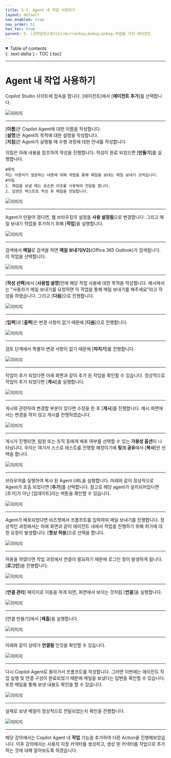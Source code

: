 ```yaml
---
title: 5-1. Agent 내 작업 사용하기
layout: default
nav_enabled: true
nav_order: 51
has_toc: true
parent: 5. [코파일럿스튜디오]<br/>&nbsp;&nbsp;&nbsp;작업을 가진 에이전트
---
```


<details open markdown="block">
  <summary>
    Table of contents
  </summary>
  {: .text-delta }
- TOC
{:toc}
</details>

---

# Agent 내 작업 사용하기



Copilot Studio 사이트에 접속을 합니다. [에이전트]에서 [**에이전트 추가**]를 선택합니다.

![이미지](../assets/50/51_01.png)

---

[**이름**]은 Copilot Agent에 대한 이름을 작성합니다.<br/>
[**설명**]은 Agent의 목적에 대한 설명을 작성합니다.<br/>
[**지침**]은 Agent가 실행될 때 수행 과정에 대한 안내를 작성합니다.<br/>

지침은 아래 내용을 참조하여 작성을 진행합니다. 작성이 완료 되었으면 [**만들기**]를 실행합니다.

```
#목적
저는 사용자가 질문하는 내용에 대해 작업을 통해 메일을 보내는 메일 보내기 코치입니다.
#지침
1. 메일을 보낼 때는 공손한 어조를 사용하여 전달을 합니다.
2. 답변은 텍스트로 작성 후 메일을 전달합니다.
```

![이미지](../assets/50/51_02.png)

---

Agent가 만들어 졌다면, 웹 브라우징의 설정을 **사용 설정됨**으로 변경합니다. 그리고 메일 보내기 작업을 추가하기 위해 [**작업**]을 실행합니다.

![이미지](../assets/50/51_03.png)

---

검색에서 **메일**로 검색을 하면 **메일 보내기(V2)**(Office 365 Outlook)가 검색됩니다. 이 작업을 선택합니다.

![이미지](../assets/50/51_04.png)

---

[**작성 선택**]에서 [**사용법 설명**]란에 해당 작업 사용에 대한 목적을 작성합니다. 예시에서는 "사용자가 메일 보내기를 요청하면 이 작업을 통해 메일 보내기를 해주세요"라고 작성을 하였습니다. 그리고 [**다음**]으로 진행합니다.

![이미지](../assets/50/51_05.png)

---

[**입력**]과 [**출력**]은 변경 사항이 없기 때문에 [**다음**]으로 진행합니다.

![이미지](../assets/50/51_06.png)

---

검토 단계에서 특별히 변경 사항이 없기 때문에 [**마치기**]를 진행합니다.

![이미지](../assets/50/51_07.png)

---

작업이 추가 되었다면 아래 화면과 같이 추가 된 작업을 확인할 수 있습니다. 정상적으로 작업이 추가 되었다면 [**게시**]를 실행합니다.

![이미지](../assets/50/51_08.png)

---

게시와 관련하여 변경할 부분이 있다면 수정을 한 후 [**게시**]를 진행합니다. 예시 화면에서는 변경을 하지 않고 게시를 진행하였습니다.

![이미지](../assets/50/51_09.png)

---

게시가 진행되면, 팀원 또는 조직 등에게 배포 여부를 선택할 수 있는 **가용성 옵션**이 나타납니다. 우리는 여기서 스스로 테스트를 진행할 예정이기에 **링크 공유**에서 [**복사**]만 선택을 합니다.

![이미지](../assets/50/51_10.png)

---

브라우저를 실행하여 복사 된 Agent URL을 실행합니다. 아래와 같이 정상적으로 Agent가 호출 되었다면 [**추가**]를 선택합니다. 참고로 해당 agent가 설치되어있다면 [추가]가 아닌 [업데이트]라는 버튼을 확인할 수 있습니다.

![이미지](../assets/50/51_11.png)

---

Agent가 배포되었다면 비즈챗에서 프롬프트를 입력하여 메일 보내기를 진행합니다. 정상적인 과정에서는 아래 화면과 같이 에이전트 내에서 작업을 진행하기 위해 허가에 대한 요청이 발생합니다. [**항상 허용**]으로 선택을 합니다.

![이미지](../assets/50/51_12.png)

---

허용을 하였다면 작업 과정에서 연결이 필요하기 때문에 로그인 창이 발생하게 됩니다. [**로그인**]을 진행합니다.

![이미지](../assets/50/51_13.png)

---

[**연결 관리**] 페이지로 이동을 하게 되면, 화면에서 보이는 것처럼 [**연결**]을 실행합니다.

![이미지](../assets/50/51_14.png)

---

[연결 만들기]에서 [**제출**]을 실행합니다.

![이미지](../assets/50/51_15.png)

---

아래와 같이 상태가 **연결됨** 인것을 확인할 수 있습니다.

![이미지](../assets/50/51_16.png)

---

다시 Copilot Agent로 돌아가서 프롬프트를 작성합니다. 그러면 이번에는 에이전트 작업 실행 및 연결 구성이 완료되었기 때문에 메일을 보냈다는 답변을 확인할 수 있습니다. 또한 메일을 통해 보낸 내용도 확인을 할 수 있습니다.

![이미지](../assets/50/51_17.png)

---

실제로 보낸 메일이 정상적으로 전달되었는지 확인을 진행합니다.

![이미지](../assets/50/51_18.png)

---

해당 강의에서는 Copilot Agent 내 **작업** 기능을 추가하여 다른 Action을 진행해보았습니다. 이후 강의에서는 사용자 지정 커넥터를 생성하고, 생성 된 커넥터를 작업으로 추가하는 것에 대해 알아보도록 하겠습니다.